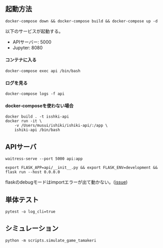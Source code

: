 ## 起動方法

```
docker-compose down && docker-compose build && docker-compose up -d
```

以下のサービスが起動する。
* APIサーバー: 5000
* Jupyter: 8080

#### コンテナに入る

```
docker-compose exec api /bin/bash
```

#### ログを見る
```
docker-compose logs -f api
```


#### docker-composeを使わない場合
```
docker build . -t isshki-api
docker run -it \
    -v /Users/musui/ishiki/ishiki-api/:/app \
    ishiki-api /bin/bash
```


## APIサーバ
```
waitress-serve --port 5000 api:app
```

```
export FLASK_APP=api/__init__.py && export FLASK_ENV=development && flask run --host 0.0.0.0
```
flaskのdebugモードはimportエラーが出て動かない。([issue](https://github.com/tensorflow/tensorflow/issues/34607))

## 単体テスト
```
pytest -o log_cli=true
```

## シミュレーション
```
python -m scripts.simulate_game_tamakeri
```